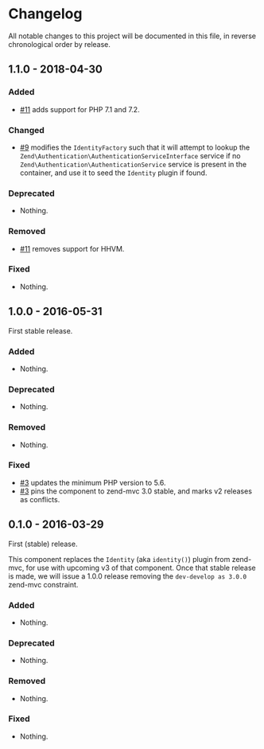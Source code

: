 # Changelog

All notable changes to this project will be documented in this file, in reverse chronological order by release.

## 1.1.0 - 2018-04-30

### Added

- [#11](https://github.com/zendframework/zend-mvc-plugin-identity/pull/11) adds support for PHP 7.1 and 7.2.

### Changed

- [#9](https://github.com/zendframework/zend-mvc-plugin-identity/pull/9) modifies the `IdentityFactory` such that it will attempt to lookup the
  `Zend\Authentication\AuthenticationServiceInterface` service if no `Zend\Authentication\AuthenticationService`
  service is present in the container, and use it to seed the `Identity` plugin if found.

### Deprecated

- Nothing.

### Removed

- [#11](https://github.com/zendframework/zend-mvc-plugin-identity/pull/11) removes support for HHVM.

### Fixed

- Nothing.

## 1.0.0 - 2016-05-31

First stable release.

### Added

- Nothing.

### Deprecated

- Nothing.

### Removed

- Nothing.

### Fixed

- [#3](https://github.com/zendframework/zend-mvc-plugin-identity/pull/3)
  updates the minimum PHP version to 5.6.
- [#3](https://github.com/zendframework/zend-mvc-plugin-identity/pull/3)
  pins the component to zend-mvc 3.0 stable, and marks v2 releases as conflicts.

## 0.1.0 - 2016-03-29

First (stable) release.

This component replaces the `Identity` (aka `identity()`) plugin from
zend-mvc, for use with upcoming v3 of that component. Once that stable release
is made, we will issue a 1.0.0 release removing the `dev-develop as 3.0.0`
zend-mvc constraint.

### Added

- Nothing.

### Deprecated

- Nothing.

### Removed

- Nothing.

### Fixed

- Nothing.
